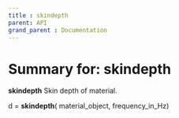 ```yaml
---
title : skindepth
parent: API
grand_parent : Documentation
---
```

# Summary for: **skindepth**

**skindepth** Skin depth of material.

d = **skindepth**( material_object, frequency_in_Hz)

